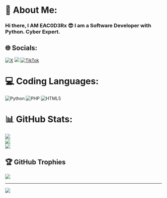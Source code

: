 # 💫 About Me:
### Hi there, I AM EAC0D3Rx 😎 I am a Software Developer with Python. Cyber Expert.

## 🌐 Socials:
[![X](https://img.shields.io/badge/X-black.svg?logo=X&logoColor=white)](https://x.com/zekayasaygiduy) <a href="https://t.me/Qea404"><img src="https://img.shields.io/badge/Telegram-Contact%20Telegram%20Profile-blue.svg?logo=telegram"></a> [![TikTok](https://img.shields.io/badge/TikTok-%23000000.svg?logo=TikTok&logoColor=white)](https://tiktok.com/@iamc0d3rx)
</p><p align="left"> 

# 💻 Coding Languages:
![Python](https://img.shields.io/badge/python-3670A0?style=for-the-badge&logo=python&logoColor=ffdd54) ![PHP](https://img.shields.io/badge/php-%23777BB4.svg?style=for-the-badge&logo=php&logoColor=white) ![HTML5](https://img.shields.io/badge/html5-%23E34F26.svg?style=for-the-badge&logo=html5&logoColor=white)

# 📊 GitHub Stats:
![](https://github-readme-stats.vercel.app/api?username=iameac0d3rx&theme=radical&hide_border=false&include_all_commits=false&count_private=false)<br/>
![](https://github-readme-streak-stats.herokuapp.com/?user=iameac0d3rx&theme=radical&hide_border=false)<br/>
![](https://github-readme-stats.vercel.app/api/top-langs/?username=iameac0d3rx&theme=radical&hide_border=false&include_all_commits=false&count_private=false&layout=compact)

## 🏆 GitHub Trophies
![](https://github-profile-trophy.vercel.app/?username=iameac0d3rx&theme=matrix&no-frame=false&no-bg=false&margin-w=4)

---
[![](https://visitcount.itsvg.in/api?id=iameac0d3rx&icon=2&color=4)](https://visitcount.itsvg.in)

<!-- Proudly created with GPRM ( https://gprm.itsvg.in ) -->
